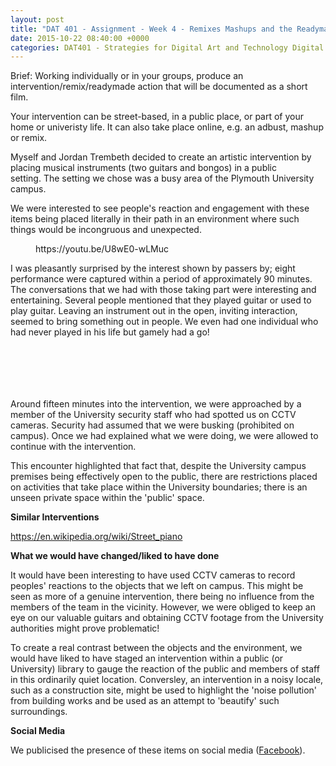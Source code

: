 ```yaml
---
layout: post
title: "DAT 401 - Assignment - Week 4 - Remixes Mashups and the Readymade"
date: 2015-10-22 08:40:00 +0000
categories: DAT401 - Strategies for Digital Art and Technology Digital Art and Technology
---
```


<!-- wp:paragraph {"className":"brief"} -->
<p class="brief">Brief: Working individually or in your groups, produce an intervention/remix/readymade action that will be documented as a short film.</p>
<!-- /wp:paragraph -->

<!-- wp:paragraph -->
<p>Your intervention can be street-based, in a public place, or part of your home or univeristy life. It can also take place online, e.g. an adbust, mashup or remix.</p>
<!-- /wp:paragraph -->

<!-- wp:paragraph -->
<p>Myself and Jordan Trembeth decided to create an artistic intervention by placing musical instruments (two guitars and bongos) in a public setting.&nbsp;The setting we chose was a busy area of the Plymouth University campus.</p>
<!-- /wp:paragraph -->

<!-- wp:paragraph -->
<p>We were interested to see people's reaction and engagement with&nbsp;these items being placed literally in their path in an environment where such things would be incongruous and unexpected.</p>
<!-- /wp:paragraph -->

<!-- wp:embed {"url":"https://youtu.be/U8wE0-wLMuc","type":"video","providerNameSlug":"youtube","responsive":true,"className":"wp-embed-aspect-16-9 wp-has-aspect-ratio"} -->
<figure class="wp-block-embed is-type-video is-provider-youtube wp-block-embed-youtube wp-embed-aspect-16-9 wp-has-aspect-ratio"><div class="wp-block-embed__wrapper">
https://youtu.be/U8wE0-wLMuc
</div></figure>
<!-- /wp:embed -->

<!-- wp:paragraph -->
<p>I was pleasantly surprised by the interest shown by passers by; eight performance were captured within a period of approximately 90 minutes. The conversations that we had with those taking part were interesting and entertaining. Several people mentioned that they played guitar or used to play guitar. Leaving an instrument out in the open, inviting interaction, seemed to bring something out in people. We even had one individual who had never played in his life but gamely had a go!</p>
<!-- /wp:paragraph -->

<!-- wp:gallery {"columns":3,"linkTo":"media"} -->
<figure class="wp-block-gallery has-nested-images columns-3 is-cropped"><!-- wp:image {"id":196,"sizeSlug":"large","linkDestination":"media"} -->
<figure class="wp-block-image size-large"><a href="{{ site.baseurl }}/wp-content/uploads/2023/05/dsc0073_small_22219352209_o-e1670575983810.jpg"><img src="https://www.circleseven.co.uk/wp-content/uploads/2023/05/dsc0073_small_22219352209_o-681x1024.jpg" alt="" class="wp-image-196"/></a></figure>
<!-- /wp:image -->

<!-- wp:image {"id":192,"sizeSlug":"large","linkDestination":"media"} -->
<figure class="wp-block-image size-large"><a href="{{ site.baseurl }}/wp-content/uploads/2023/05/dsc0034_small_22219376919_o.jpg"><img src="https://www.circleseven.co.uk/wp-content/uploads/2023/05/dsc0034_small_22219376919_o-681x1024.jpg" alt="" class="wp-image-192"/></a></figure>
<!-- /wp:image -->

<!-- wp:image {"id":193,"sizeSlug":"large","linkDestination":"media"} -->
<figure class="wp-block-image size-large"><a href="{{ site.baseurl }}/wp-content/uploads/2023/05/dsc0076_small_22219348019_o.jpg"><img src="https://www.circleseven.co.uk/wp-content/uploads/2023/05/dsc0076_small_22219348019_o-681x1024.jpg" alt="" class="wp-image-193"/></a></figure>
<!-- /wp:image -->

<!-- wp:image {"id":191,"sizeSlug":"large","linkDestination":"media"} -->
<figure class="wp-block-image size-large"><a href="{{ site.baseurl }}/wp-content/uploads/2023/05/dsc0051_small_22218215120_o.jpg"><img src="https://www.circleseven.co.uk/wp-content/uploads/2023/05/dsc0051_small_22218215120_o-681x1024.jpg" alt="" class="wp-image-191"/></a></figure>
<!-- /wp:image -->

<!-- wp:image {"id":190,"sizeSlug":"large","linkDestination":"media"} -->
<figure class="wp-block-image size-large"><a href="{{ site.baseurl }}/wp-content/uploads/2023/05/dsc0064_small_22218473658_o.jpg"><img src="https://www.circleseven.co.uk/wp-content/uploads/2023/05/dsc0064_small_22218473658_o-681x1024.jpg" alt="" class="wp-image-190"/></a></figure>
<!-- /wp:image -->

<!-- wp:image {"id":189,"sizeSlug":"large","linkDestination":"media"} -->
<figure class="wp-block-image size-large"><a href="{{ site.baseurl }}/wp-content/uploads/2023/05/dsc0032_small_22218229290_o.jpg"><img src="https://www.circleseven.co.uk/wp-content/uploads/2023/05/dsc0032_small_22218229290_o-681x1024.jpg" alt="" class="wp-image-189"/></a></figure>
<!-- /wp:image --></figure>
<!-- /wp:gallery -->

<!-- wp:paragraph -->
<p>Around fifteen minutes into the intervention, we were approached by a member of the University security staff who had spotted us on CCTV cameras. Security&nbsp;had assumed that we were busking (prohibited on campus). Once we had explained what we were doing, we were allowed to continue with the intervention.</p>
<!-- /wp:paragraph -->

<!-- wp:paragraph -->
<p>This encounter highlighted that fact that, despite the University campus premises being effectively open to the public, there are restrictions placed on activities that take place within the University boundaries; there is an unseen private space within the 'public' space.</p>
<!-- /wp:paragraph -->

<!-- wp:paragraph -->
<p><strong>Similar Interventions</strong></p>
<!-- /wp:paragraph -->

<!-- wp:paragraph -->
<p><a href="https://en.wikipedia.org/wiki/Street_piano" target="_blank" rel="noreferrer noopener">https://en.wikipedia.org/wiki/Street_piano</a></p>
<!-- /wp:paragraph -->

<!-- wp:paragraph -->
<p><strong>What we would have changed/liked to have done</strong></p>
<!-- /wp:paragraph -->

<!-- wp:paragraph -->
<p>It would have been interesting to have used CCTV cameras to record peoples' reactions to the objects that we left on campus. This might be seen as more of a genuine intervention, there being no influence from the members of the team in the vicinity. However, we were obliged to keep an eye on our valuable guitars and obtaining CCTV footage from the University authorities might prove problematic!</p>
<!-- /wp:paragraph -->

<!-- wp:paragraph -->
<p>To create a real contrast between the objects and the environment, we would have liked to have staged an intervention within a public (or University) library to gauge the reaction of the public and members of staff in this ordinarily quiet location. Conversley, an intervention in a noisy locale, such as a construction site, might be used to highlight the 'noise pollution' from building works and be used as an attempt to 'beautify' such surroundings.</p>
<!-- /wp:paragraph -->

<!-- wp:paragraph -->
<p><strong>Social Media</strong></p>
<!-- /wp:paragraph -->

<!-- wp:paragraph -->
<p>We publicised the presence of these items on social media (<a href="https://www.facebook.com/groups/expressyourselfplymouth/">Facebook</a>).</p>
<!-- /wp:paragraph -->